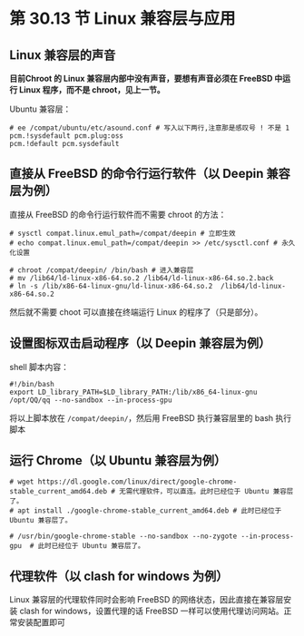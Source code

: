 # 第 30.13 节 Linux 兼容层与应用

## Linux 兼容层的声音

**目前Chroot 的 Linux 兼容层内部中没有声音，要想有声音必须在 FreeBSD 中运行 Linux 程序，而不是 chroot，见上一节。**

Ubuntu 兼容层：

```shell
# ee /compat/ubuntu/etc/asound.conf # 写入以下两行,注意那是感叹号 ! 不是 1 
pcm.!sysdefault pcm.plug:oss
pcm.!default pcm.sysdefault
```

## 直接从 FreeBSD 的命令行运行软件（以 Deepin 兼容层为例）

直接从 FreeBSD 的命令行运行软件而不需要 chroot 的方法：

```shell-session
# sysctl compat.linux.emul_path=/compat/deepin # 立即生效
# echo compat.linux.emul_path=/compat/deepin >> /etc/sysctl.conf # 永久化设置
```
```shell-session
# chroot /compat/deepin/ /bin/bash # 进入兼容层
# mv /lib64/ld-linux-x86-64.so.2 /lib64/ld-linux-x86-64.so.2.back
# ln -s /lib/x86-64-linux-gnu/ld-linux-x86-64.so.2  /lib64/ld-linux-x86-64.so.2
```

然后就不需要 choot 可以直接在终端运行 Linux 的程序了（只是部分）。

## 设置图标双击启动程序（以 Deepin 兼容层为例）

shell 脚本内容：

```shell
#!/bin/bash
export LD_library_PATH=$LD_library_PATH:/lib/x86_64-linux-gnu
/opt/QQ/qq --no-sandbox --in-process-gpu 
```

将以上脚本放在 `/compat/deepin/`，然后用 FreeBSD 执行兼容层里的 bash 执行脚本

## 运行 Chrome（以 Ubuntu 兼容层为例）

```shell-session
# wget https://dl.google.com/linux/direct/google-chrome-stable_current_amd64.deb # 无需代理软件，可以直连。此时已经位于 Ubuntu 兼容层了。
# apt install ./google-chrome-stable_current_amd64.deb # 此时已经位于 Ubuntu 兼容层了。
```

```shell-session
# /usr/bin/google-chrome-stable --no-sandbox --no-zygote --in-process-gpu  # 此时已经位于 Ubuntu 兼容层了。
```


## 代理软件（以 clash for windows 为例）


Linux 兼容层的代理软件同时会影响 FreeBSD 的网络状态，因此直接在兼容层安装 clash for windows，设置代理的话 FreeBSD 一样可以使用代理访问网站。正常安装配置即可

